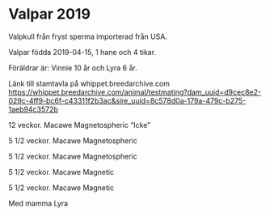 # Valpar 2019
Valpkull från fryst sperma importerad från USA.

Valpar födda 2019-04-15, 1 hane och 4 tikar.

Föräldrar är:
Vinnie 10 år och Lyra 6 år.

Länk till stamtavla på whippet.breedarchive.com
https://whippet.breedarchive.com/animal/testmating?dam_uuid=d9cec8e2-029c-4ff9-bc6f-c43311f2b3ac&sire_uuid=8c578d0a-179a-479c-b275-1aeb94c3572b


12 veckor. Macawe Magnetospheric “Icke”

5 1/2 veckor. Macawe Magnetospheric

5 1/2 veckor. Macawe Magnetospheric

5 1/2 veckor. Macawe Magnetic

5 1/2 veckor. Macawe Magnetic

Med mamma Lyra
